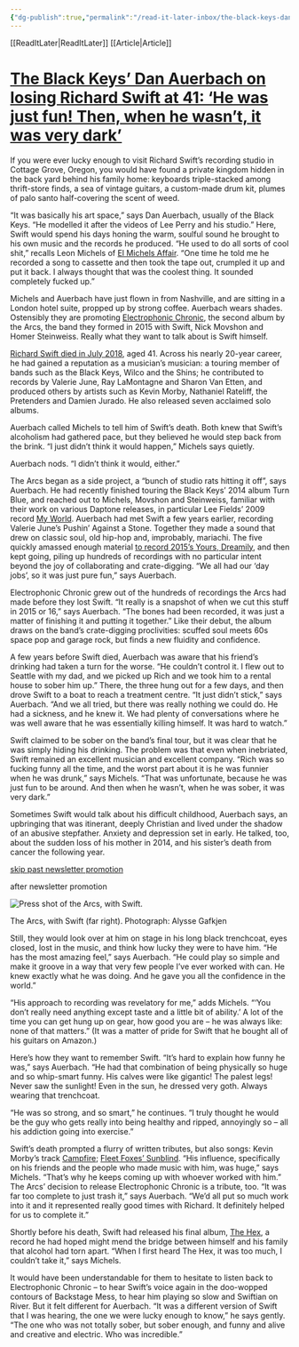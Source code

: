 ```yaml
---
{"dg-publish":true,"permalink":"/read-it-later-inbox/the-black-keys-dan-auerbach-on-losing-richard-swift-at-41-he-was-just-fun-then-when-he-wasn-t-it-was-very-dark/"}
---
```


[[ReadItLater\|ReadItLater]] [[Article\|Article]]



# [The Black Keys’ Dan Auerbach on losing Richard Swift at 41: ‘He was just fun! Then, when he wasn’t, it was very dark’](https://www.theguardian.com/music/2023/jan/26/the-arcs-dan-auerbach-and-leon-michels-remember-richard-swift-he-gave-you-all-the-confidence-in-the-world)

If you were ever lucky enough to visit Richard Swift’s recording studio in Cottage Grove, Oregon, you would have found a private kingdom hidden in the back yard behind his family home: keyboards triple-stacked among thrift-store finds, a sea of vintage guitars, a custom-made drum kit, plumes of palo santo half-covering the scent of weed.

“It was basically his art space,” says Dan Auerbach, usually of the Black Keys. “He modelled it after the videos of Lee Perry and his studio.” Here, Swift would spend his days honing the warm, soulful sound he brought to his own music and the records he produced. “He used to do all sorts of cool shit,” recalls Leon Michels of [El Michels Affair](https://bigcrownrecords.com/artists/el-michels-affair/). “One time he told me he recorded a song to cassette and then took the tape out, crumpled it up and put it back. I always thought that was the coolest thing. It sounded completely fucked up.”

Michels and Auerbach have just flown in from Nashville, and are sitting in a London hotel suite, propped up by strong coffee. Auerbach wears shades. Ostensibly they are promoting [Electrophonic Chronic](https://click.ees.link/chronic), the second album by the Arcs, the band they formed in 2015 with Swift, Nick Movshon and Homer Steinweiss. Really what they want to talk about is Swift himself.

[Richard Swift died in July 2018](https://www.theguardian.com/music/2018/jul/03/richard-swift-indie-rock-songwriter-and-producer-dies-aged-41), aged 41. Across his nearly 20-year career, he had gained a reputation as a musician’s musician: a touring member of bands such as the Black Keys, Wilco and the Shins; he contributed to records by Valerie June, Ray LaMontagne and Sharon Van Etten, and produced others by artists such as Kevin Morby, Nathaniel Rateliff, the Pretenders and Damien Jurado. He also released seven acclaimed solo albums.

Auerbach called Michels to tell him of Swift’s death. Both knew that Swift’s alcoholism had gathered pace, but they believed he would step back from the brink. “I just didn’t think it would happen,” Michels says quietly.

Auerbach nods. “I didn’t think it would, either.”

The Arcs began as a side project, a “bunch of studio rats hitting it off”, says Auerbach. He had recently finished touring the Black Keys’ 2014 album Turn Blue, and reached out to Michels, Movshon and Steinweiss, familiar with their work on various Daptone releases, in particular Lee Fields’ 2009 record [My World](https://pitchfork.com/reviews/albums/13333-my-world/). Auerbach had met Swift a few years earlier, recording Valerie June’s Pushin’ Against a Stone. Together they made a sound that drew on classic soul, old hip-hop and, improbably, mariachi. The five quickly amassed enough material [to record 2015’s Yours, Dreamily](https://www.theguardian.com/music/2015/sep/03/the-arcs-yours-dreamily-review-black-keys-dan-auerbach), and then kept going, piling up hundreds of recordings with no particular intent beyond the joy of collaborating and crate-digging. “We all had our ‘day jobs’, so it was just pure fun,” says Auerbach.

Electrophonic Chronic grew out of the hundreds of recordings the Arcs had made before they lost Swift. “It really is a snapshot of when we cut this stuff in 2015 or 16,” says Auerbach. “The bones had been recorded, it was just a matter of finishing it and putting it together.” Like their debut, the album draws on the band’s crate-digging proclivities: scuffed soul meets 60s space pop and garage rock, but finds a new fluidity and confidence.

A few years before Swift died, Auerbach was aware that his friend’s drinking had taken a turn for the worse. “He couldn’t control it. I flew out to Seattle with my dad, and we picked up Rich and we took him to a rental house to sober him up.” There, the three hung out for a few days, and then drove Swift to a boat to reach a treatment centre. “It just didn’t stick,” says Auerbach. “And we all tried, but there was really nothing we could do. He had a sickness, and he knew it. We had plenty of conversations where he was well aware that he was essentially killing himself. It was hard to watch.”

Swift claimed to be sober on the band’s final tour, but it was clear that he was simply hiding his drinking. The problem was that even when inebriated, Swift remained an excellent musician and excellent company. “Rich was so fucking funny all the time, and the worst part about it is he was funnier when he was drunk,” says Michels. “That was unfortunate, because he was just fun to be around. And then when he wasn’t, when he was sober, it was very dark.”

Sometimes Swift would talk about his difficult childhood, Auerbach says, an upbringing that was itinerant, deeply Christian and lived under the shadow of an abusive stepfather. Anxiety and depression set in early. He talked, too, about the sudden loss of his mother in 2014, and his sister’s death from cancer the following year.

[skip past newsletter promotion](https://www.theguardian.com/music/2023/jan/26/the-arcs-dan-auerbach-and-leon-michels-remember-richard-swift-he-gave-you-all-the-confidence-in-the-world#EmailSignup-skip-link-12)

after newsletter promotion

![Press shot of the Arcs, with Swift.](https://i.guim.co.uk/img/media/6e18d381d3975bb015cf8377b4e01331706b8ca2/0_0_4632_5263/master/4632.jpg?width=445&dpr=1&s=none)

The Arcs, with Swift (far right). Photograph: Alysse Gafkjen

Still, they would look over at him on stage in his long black trenchcoat, eyes closed, lost in the music, and think how lucky they were to have him. “He has the most amazing feel,” says Auerbach. “He could play so simple and make it groove in a way that very few people I’ve ever worked with can. He knew exactly what he was doing. And he gave you all the confidence in the world.”

“His approach to recording was revelatory for me,” adds Michels. “‘You don’t really need anything except taste and a little bit of ability.’ A lot of the time you can get hung up on gear, how good you are – he was always like: none of that matters.” (It was a matter of pride for Swift that he bought all of his guitars on Amazon.)

Here’s how they want to remember Swift. “It’s hard to explain how funny he was,” says Auerbach. “He had that combination of being physically so huge and so whip-smart funny. His calves were like gigantic! The palest legs! Never saw the sunlight! Even in the sun, he dressed very goth. Always wearing that trenchcoat.

“He was so strong, and so smart,” he continues. “I truly thought he would be the guy who gets really into being healthy and ripped, annoyingly so – all his addiction going into exercise.”

Swift’s death prompted a flurry of written tributes, but also songs: Kevin Morby’s track [Campfire](https://www.youtube.com/watch?v=22Q_Ec0V2OQ); [Fleet Foxes’ Sunblind](https://www.youtube.com/watch?v=osz9DyfbjyQ). “His influence, specifically on his friends and the people who made music with him, was huge,” says Michels. “That’s why he keeps coming up with whoever worked with him.” The Arcs’ decision to release Electrophonic Chronic is a tribute, too. “It was far too complete to just trash it,” says Auerbach. “We’d all put so much work into it and it represented really good times with Richard. It definitely helped for us to complete it.”

Shortly before his death, Swift had released his final album, [The Hex](https://pitchfork.com/reviews/albums/richard-swift-the-hex/), a record he had hoped might mend the bridge between himself and his family that alcohol had torn apart. “When I first heard The Hex, it was too much, I couldn’t take it,” says Michels.

It would have been understandable for them to hesitate to listen back to Electrophonic Chronic – to hear Swift’s voice again in the doo-wopped contours of Backstage Mess, to hear him playing so slow and Swiftian on River. But it felt different for Auerbach. “It was a different version of Swift that I was hearing, the one we were lucky enough to know,” he says gently. “The one who was not totally sober, but sober enough, and funny and alive and creative and electric. Who was incredible.”